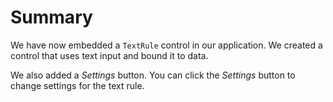 <!-- loio16cce291369d43b280a04117ca614442 -->

# Summary

We have now embedded a `TextRule` control in our application. We created a control that uses text input and bound it to data.

We also added a *Settings* button. You can click the *Settings* button to change settings for the text rule.

